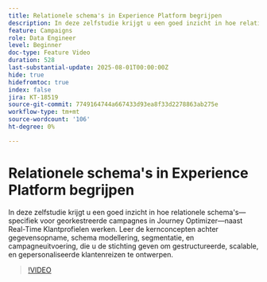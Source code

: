 ```yaml
---
title: Relationele schema's in Experience Platform begrijpen
description: In deze zelfstudie krijgt u een goed inzicht in hoe relationele schema's—specifiek voor georkestreerde campagnes in Journey Optimizer—naast Real-Time Klantprofielen werken. Leer de kernconcepten achter gegevensopname, schema modellering, segmentatie, en campagneuitvoering, die u de stichting geven om gestructureerde, scalable, en gepersonaliseerde klantenreizen te ontwerpen.
feature: Campaigns
role: Data Engineer
level: Beginner
doc-type: Feature Video
duration: 528
last-substantial-update: 2025-08-01T00:00:00Z
hide: true
hidefromtoc: true
index: false
jira: KT-18519
source-git-commit: 7749164744a667433d93ea8f33d2278863ab275e
workflow-type: tm+mt
source-wordcount: '106'
ht-degree: 0%

---
```



# Relationele schema&#39;s in Experience Platform begrijpen

In deze zelfstudie krijgt u een goed inzicht in hoe relationele schema&#39;s—specifiek voor georkestreerde campagnes in Journey Optimizer—naast Real-Time Klantprofielen werken. Leer de kernconcepten achter gegevensopname, schema modellering, segmentatie, en campagneuitvoering, die u de stichting geven om gestructureerde, scalable, en gepersonaliseerde klantenreizen te ontwerpen.

>[!VIDEO](https://video.tv.adobe.com/v/3470220/?learn=on&enablevpops&captions=dut)
